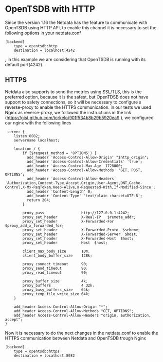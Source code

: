 # OpenTSDB with HTTP

Since the version 1.16 the Netdata has the feature to communicate with OpenTSDB using HTTP API, to enable this channel
it is necessary to set the following options in your netdata.conf

```
[backend]
    type = opentsdb:http
    destination = localhost:4242
```

, in this example we are considering that OpenTSDB is running with its default port(4242).

## HTTPS

Netdata also supports to send the metrics using SSL/TLS, this is the preferred option, because it is the safest, but OpenTDSB
does not have support to safety connections, so it will be necessary to configure a reverse-proxy to enable the HTTPS communication.
 In our tests we used Nginx as reverse-proxy, we followed the instructions in the link (https://gist.github.com/torkelo/901f534b8b29b5920ea9 ),
we configured our nginx with the following lines

```
 server {
    listen 8082;
    servername localhost;

    location / {
        if ($request_method = 'OPTIONS') {
          add_header 'Access-Control-Allow-Origin' "$http_origin";
          add_header 'Access-Control-Allow-Credentials' 'true';
          add_header 'Access-Control-Max-Age' 1728000;
          add_header 'Access-Control-Allow-Methods' 'GET, POST, OPTIONS';
          add_header 'Access-Control-Allow-Headers' 'Authorization,Content-Type,Accept,Origin,User-Agent,DNT,Cache-Control,X-Mx-ReqToken,Keep-Alive,X-Requested-With,If-Modified-Since';
          add_header 'Content-Length' 0;
          add_header 'Content-Type' 'text/plain charset=UTF-8';
          return 204;
        }

        proxy_pass                 http://127.0.0.1:4242;
        proxy_set_header           X-Real-IP   $remote_addr;
        proxy_set_header           X-Forwarded-For  $proxy_add_x_forwarded_for;
        proxy_set_header           X-Forwarded-Proto  $scheme;
        proxy_set_header           X-Forwarded-Server  $host;
        proxy_set_header           X-Forwarded-Host  $host;
        proxy_set_header           Host  $host;

        client_max_body_size       10m;
        client_body_buffer_size    128k;

        proxy_connect_timeout      90;
        proxy_send_timeout         90;
        proxy_read_timeout         90;

        proxy_buffer_size          4k;
        proxy_buffers              4 32k;
        proxy_busy_buffers_size    64k;
        proxy_temp_file_write_size 64k;
    }

    add_header Access-Control-Allow-Origin "*";
    add_header Access-Control-Allow-Methods "GET, OPTIONS";
    add_header Access-Control-Allow-Headers "origin, authorization, accept";
}
```

Now it is necessary to do the next changes in the netdata.conf to enable the HTTPS communication between Netdata and OpenTSDB
trough Nginx

```
[backend]
    type = opentsdb:https
    destination = localhost:8082
```
